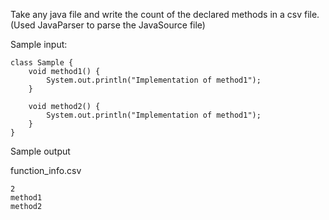 Take any java file and write the count of the declared methods in a csv file. (Used JavaParser to parse the JavaSource file)

Sample input: 

```
class Sample {
    void method1() {
        System.out.println("Implementation of method1");
    }
    
    void method2() {
        System.out.println("Implementation of method1");
    }
}
```

Sample output 

function_info.csv

```
2
method1
method2

```

